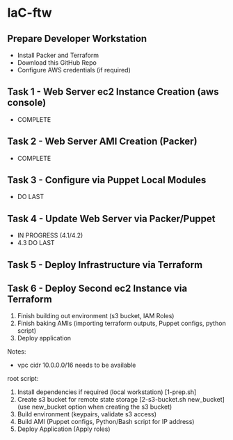 # IaC-ftw

## Prepare Developer Workstation
- Install Packer and Terraform
- Download this GitHub Repo
- Configure AWS credentials (if required)
## Task 1 - Web Server ec2 Instance Creation (aws console)
- COMPLETE
## Task 2 - Web Server AMI Creation (Packer)
- COMPLETE
## Task 3 - Configure via Puppet Local Modules
- DO LAST
## Task 4 - Update Web Server via Packer/Puppet
- IN PROGRESS (4.1/4.2)
- 4.3 DO LAST
## Task 5 - Deploy Infrastructure via Terraform
## Task 6 - Deploy Second ec2 Instance via Terraform

1. Finish building out environment (s3 bucket, IAM Roles)
2. Finish baking AMIs (importing terraform outputs, Puppet configs, python script)
3. Deploy application

Notes:
- vpc cidr 10.0.0.0/16 needs to be available

root script:
1. Install dependencies if required (local workstation) [1-prep.sh]
2. Create s3 bucket for remote state storage [2-s3-bucket.sh new_bucket] (use new_bucket option when creating the s3 bucket)
3. Build environment (keypairs, validate s3 access)
4. Build AMI (Puppet configs, Python/Bash script for IP address)
5. Deploy Application (Apply roles)